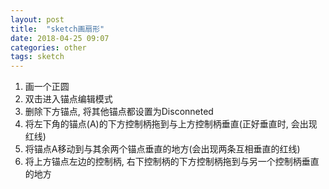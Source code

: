 ```yaml
---
layout: post
title:  "sketch画扇形"
date: 2018-04-25 09:07
categories: other
tags: sketch
---
```

1. 画一个正圆
2. 双击进入锚点编辑模式
3. 删除下方锚点, 将其他锚点都设置为Disconneted
4. 将左下角的锚点(A)的下方控制柄拖到与上方控制柄垂直(正好垂直时, 会出现红线)
5. 将锚点A移动到与其余两个锚点垂直的地方(会出现两条互相垂直的红线)
6. 将上方锚点左边的控制柄, 右下控制柄的下方控制柄拖到与另一个控制柄垂直的地方

